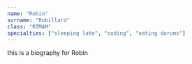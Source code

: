 ```yaml
---
name: "Robin"
surname: "Robillard"
class: "RTMAM"
specialties: ["sleeping late", "coding", "eating durums"]
---
```

this is a biography for Robin